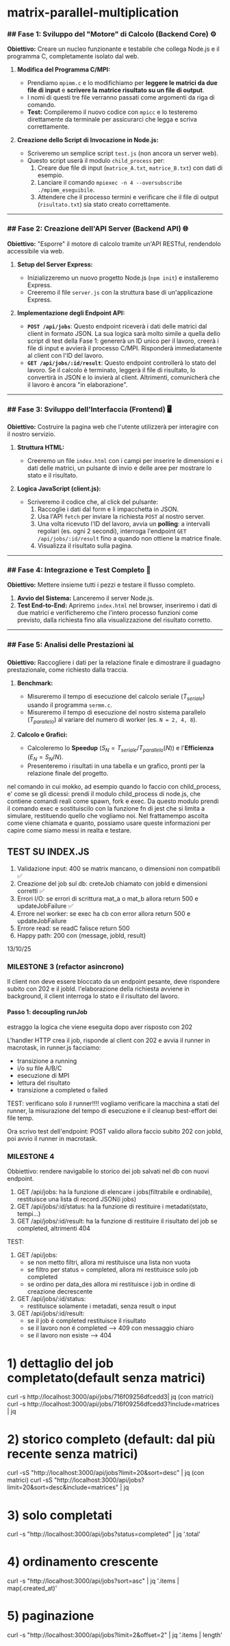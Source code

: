 # matrix-parallel-multiplication


### ## Fase 1: Sviluppo del "Motore" di Calcolo (Backend Core) ⚙️
**Obiettivo:** Creare un nucleo funzionante e testabile che collega Node.js e il programma C, completamente isolato dal web.

1.  **Modifica del Programma C/MPI:**
    * Prendiamo `mpimm.c` e lo modifichiamo per **leggere le matrici da due file di input** e **scrivere la matrice risultato su un file di output**.
    * I nomi di questi tre file verranno passati come argomenti da riga di comando.
    * **Test:** Compileremo il nuovo codice con `mpicc` e lo testeremo direttamente da terminale per assicurarci che legga e scriva correttamente.

2.  **Creazione dello Script di Invocazione in Node.js:**
    * Scriveremo un semplice script `test.js` (non ancora un server web).
    * Questo script userà il modulo `child_process` per:
        1.  Creare due file di input (`matrice_A.txt`, `matrice_B.txt`) con dati di esempio.
        2.  Lanciare il comando `mpiexec -n 4 --oversubscribe ./mpimm_eseguibile`.
        3.  Attendere che il processo termini e verificare che il file di output (`risultato.txt`) sia stato creato correttamente.

---
### ## Fase 2: Creazione dell'API Server (Backend API) 🌐
**Obiettivo:** "Esporre" il motore di calcolo tramite un'API RESTful, rendendolo accessibile via web.

1.  **Setup del Server Express:**
    * Inizializzeremo un nuovo progetto Node.js (`npm init`) e installeremo Express.
    * Creeremo il file `server.js` con la struttura base di un'applicazione Express.

2.  **Implementazione degli Endpoint API:**
    * **`POST /api/jobs`**: Questo endpoint riceverà i dati delle matrici dal client in formato JSON. La sua logica sarà molto simile a quella dello script di test della Fase 1: genererà un ID unico per il lavoro, creerà i file di input e avvierà il processo C/MPI. Risponderà immediatamente al client con l'ID del lavoro.
    * **`GET /api/jobs/:id/result`**: Questo endpoint controllerà lo stato del lavoro. Se il calcolo è terminato, leggerà il file di risultato, lo convertirà in JSON e lo invierà al client. Altrimenti, comunicherà che il lavoro è ancora "in elaborazione".

---
### ## Fase 3: Sviluppo dell'Interfaccia (Frontend) 🖥️
**Obiettivo:** Costruire la pagina web che l'utente utilizzerà per interagire con il nostro servizio.

1.  **Struttura HTML:**
    * Creeremo un file `index.html` con i campi per inserire le dimensioni e i dati delle matrici, un pulsante di invio e delle aree per mostrare lo stato e il risultato.

2.  **Logica JavaScript (client.js):**
    * Scriveremo il codice che, al click del pulsante:
        1.  Raccoglie i dati dal form e li impacchetta in JSON.
        2.  Usa l'API `fetch` per inviare la richiesta `POST` al nostro server.
        3.  Una volta ricevuto l'ID del lavoro, avvia un **polling**: a intervalli regolari (es. ogni 2 secondi), interroga l'endpoint `GET /api/jobs/:id/result` fino a quando non ottiene la matrice finale.
        4.  Visualizza il risultato sulla pagina.

---
### ## Fase 4: Integrazione e Test Completo 🔗
**Obiettivo:** Mettere insieme tutti i pezzi e testare il flusso completo.

1.  **Avvio del Sistema:** Lanceremo il server Node.js.
2.  **Test End-to-End:** Apriremo `index.html` nel browser, inseriremo i dati di due matrici e verificheremo che l'intero processo funzioni come previsto, dalla richiesta fino alla visualizzazione del risultato corretto.

---
### ## Fase 5: Analisi delle Prestazioni 📊
**Obiettivo:** Raccogliere i dati per la relazione finale e dimostrare il guadagno prestazionale, come richiesto dalla traccia.

1.  **Benchmark:**
    * Misureremo il tempo di esecuzione del calcolo seriale ($T_{seriale}$) usando il programma `sermm.c`.
    * Misureremo il tempo di esecuzione del nostro sistema parallelo ($T_{parallelo}$) al variare del numero di worker (es. `N = 2, 4, 8`).

2.  **Calcolo e Grafici:**
    * Calcoleremo lo **Speedup** ($S_N = T_{seriale} / T_{parallelo}(N)$) e l'**Efficienza** ($E_N = S_N / N$).
    * Presenteremo i risultati in una tabella e un grafico, pronti per la relazione finale del progetto.



<!-- MOCKING NEI TEST DI INDEX.JS -->
nel comando in cui mokko, ad esempio quando lo faccio con child_process, e' come se gli dicessi: prendi il modulo child_process di node.js, che contiene comandi reali come spawn, fork e exec. Da questo modulo prendi il comando exec e sostituiscilo con la funzione fn di jest che si limita a simulare, restituendo quello che vogliamo noi. Nel frattamempo ascolta come viene chiamata e quanto, possiamo usare queste informazioni per capire come siamo messi in realta e testare.


## TEST SU INDEX.JS
1. Validazione input: 400 se matrix mancano, o dimensioni non compatibili  ✅
2. Creazione del job sul db: creteJob chiamato con jobId e dimensioni corretti ✅
3. Errori I/O: se errori di scrittura mat_a o mat_b allora return 500 e updateJobFailure ✅
4. Errore nel worker: se exec ha cb con error allora return 500 e updateJobFailure
5. Errore read: se readC falisce return 500
6. Happy path: 200 con {message, jobId, result}

13/10/25
### MILESTONE 3 (refactor asincrono)
Il client non deve essere bloccato da un endpoint pesante, deve rispondere subito con 202 e il jobId. l'elaborazione della richiesta avviene in background, il client  interroga lo stato e il risultato del lavoro.

#### Passo 1: decoupling runJob
estraggo la logica che viene eseguita dopo aver risposto con 202

L'handler HTTP crea il job, risponde al client con 202 e avvia il runner in macrotask, in runner.js facciamo:
- transizione a running
- i/o su file A/B/C
- esecuzione di MPI
- lettura del risultato
- transizione a completed o failed

TEST: verificano solo il runner!!!!
vogliamo verificare la macchina a stati del runner, la misurazione del tempo di esecuzione e il cleanup best-effort dei file temp.

Ora scrivo test dell'endpoint: POST valido allora faccio subito 202 con jobId, poi avvio il runner in macrotask.
### MILESTONE 4
Obbiettivo: rendere navigabile lo storico dei job salvati nel db con nuovi endpoint.
1. GET /api/jobs: ha la funzione di elencare i jobs(filtrabile e ordinabile), restituisce una lista di record JSON(i jobs)
2. GET /api/jobs/:id/status: ha la funzione di restituire i metadati(stato, tempi...)
3. GET /api/jobs/:id/result: ha la funzione di restituire il risultato del job se completed, altrimenti 404

TEST:
1. GET /api/jobs:
    - se non metto filtri, allora mi restituisce una lista non vuota
    - se filtro per status = completed, allora mi restituisce solo job completed
    - se ordino per data_des allora mi restituisce i job in ordine di creazione decrescente
2. GET /api/jobs/:id/status: 
    - restituisce solamente i metadati, senza result o input
3. GET /api/jobs/:id/result:
    - se il job é completed restituisce il risultato
    - se il lavoro non é completed --> 409 con messaggio chiaro
    - se il lavoro non esiste --> 404
    
<!-- CURL -->
# 1) dettaglio del job completato(default senza matrici)
curl -s http://localhost:3000/api/jobs/716f09256dfcedd3| jq
(con matrici)
curl -s http://localhost:3000/api/jobs/716f09256dfcedd3?include=matrices | jq

# 2) storico completo (default: dal più recente senza matrici)
curl -sS "http://localhost:3000/api/jobs?limit=20&sort=desc" | jq
(con matrici)
curl -sS "http://localhost:3000/api/jobs?limit=20&sort=desc&include=matrices" | jq

# 3) solo completati
curl -s "http://localhost:3000/api/jobs?status=completed" | jq '.total'

# 4) ordinamento crescente
curl -s "http://localhost:3000/api/jobs?sort=asc" | jq '.items | map(.created_at)'

# 5) paginazione
curl -s "http://localhost:3000/api/jobs?limit=2&offset=2" | jq '.items | length'
